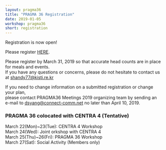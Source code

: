 ```yaml
---
layout: pragma36
title: "PRAGMA 36 Registration"
date: 2019-01-05
workshop: pragma36
short: registration
---
```


Registration is now open!

Please register [HERE](https://www.myrgst.com:5007/centra4-pragma36/). 

Please register by March 31, 2019 so that accurate head counts are in place for meals and events.<br>
If you have any questions or concerns, please do not hesitate to contact us at shandy77@kisti.re.kr

If you need to change information on a submitted registration or change your plan, <br>please contact PRAGMA36 Meetings 2019 organizing team by sending an e-mail to dsyang@connect-comm.net no later than April 10, 2019.

### PRAGMA 36 colocated with CENTRA 4 (Tentative)<br>
March 22(Mon)~23(Tue): CENTRA 4 Workshop<br>
March 24(Wed): Joint orkshop with CENTRA 4 <br>
March 25(Thu)~26(Fri): PRAGMA 36 Workshop<br>
March 27(Sat): Social Activity (Members only)

